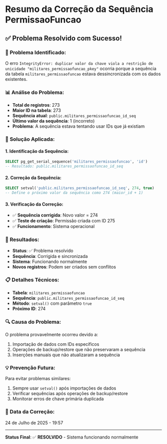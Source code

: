 # Resumo da Correção da Sequência PermissaoFuncao

## ✅ Problema Resolvido com Sucesso!

### 🎯 **Problema Identificado:**
O erro `IntegrityError: duplicar valor da chave viola a restrição de unicidade "militares_permissaofuncao_pkey"` ocorria porque a sequência da tabela `militares_permissaofuncao` estava dessincronizada com os dados existentes.

### 📊 **Análise do Problema:**
- **Total de registros**: 273
- **Maior ID na tabela**: 273
- **Sequência atual**: `public.militares_permissaofuncao_id_seq`
- **Último valor da sequência**: 1 (incorreto)
- **Problema**: A sequência estava tentando usar IDs que já existiam

### 🔧 **Solução Aplicada:**

#### **1. Identificação da Sequência:**
```sql
SELECT pg_get_serial_sequence('militares_permissaofuncao', 'id')
-- Resultado: public.militares_permissaofuncao_id_seq
```

#### **2. Correção da Sequência:**
```sql
SELECT setval('public.militares_permissaofuncao_id_seq', 274, true)
-- Define o próximo valor da sequência como 274 (maior_id + 1)
```

#### **3. Verificação da Correção:**
- ✅ **Sequência corrigida**: Novo valor = 274
- ✅ **Teste de criação**: Permissão criada com ID 275
- ✅ **Funcionamento**: Sistema operacional

### 🎉 **Resultados:**
- **Status**: ✅ Problema resolvido
- **Sequência**: Corrigida e sincronizada
- **Sistema**: Funcionando normalmente
- **Novos registros**: Podem ser criados sem conflitos

### 📋 **Detalhes Técnicos:**
- **Tabela**: `militares_permissaofuncao`
- **Sequência**: `public.militares_permissaofuncao_id_seq`
- **Método**: `setval()` com parâmetro `true`
- **Próximo ID**: 274

### 🔍 **Causa do Problema:**
O problema provavelmente ocorreu devido a:
1. Importação de dados com IDs específicos
2. Operações de backup/restore que não preservaram a sequência
3. Inserções manuais que não atualizaram a sequência

### 💡 **Prevenção Futura:**
Para evitar problemas similares:
1. Sempre usar `setval()` após importações de dados
2. Verificar sequências após operações de backup/restore
3. Monitorar erros de chave primária duplicada

### 📅 **Data da Correção:**
24 de Julho de 2025 - 19:57

---

**Status Final**: ✅ **RESOLVIDO** - Sistema funcionando normalmente 